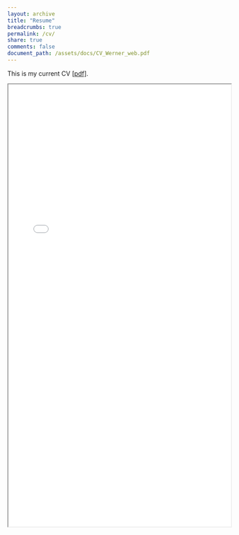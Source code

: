 ```yaml
---
layout: archive
title: "Resume"
breadcrumbs: true
permalink: /cv/
share: true
comments: false
document_path: /assets/docs/CV_Werner_web.pdf 
---
```


This is my current CV <a download href="{{ page.document_path }}">[pdf]</a>.
<br>
<iframe src="{{ page.document_path }}" width="100%" height="1000px"></iframe>
